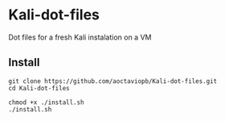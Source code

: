 # Kali-dot-files
Dot files for a fresh Kali instalation on a VM

## Install
```
git clone https://github.com/aoctaviopb/Kali-dot-files.git
cd Kali-dot-files

chmod +x ./install.sh
./install.sh
```
